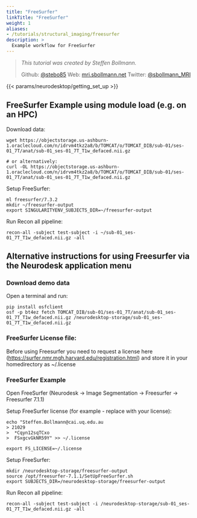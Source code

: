 ```yaml
---
title: "FreeSurfer"
linkTitle: "FreeSurfer"
weight: 1
aliases:
- /tutorials/structural_imaging/freesurfer
description: >
  Example workflow for FreeSurfer
---
```


> _This tutorial was created by Steffen Bollmann._
>
> Github: [@stebo85](https://github.com/stebo85)
> Web: [mri.sbollmann.net](https://mri.sbollmann.net/)
> Twitter: [@sbollmann_MRI](https://twitter.com/sbollmann_MRI)

<!-- Following line adds a link to getting set up with Neurodesk -->
{{< params/neurodesktop/getting_set_up >}}
<!-- -->

## FreeSurfer Example using module load (e.g. on an HPC)
Download data:
```
wget https://objectstorage.us-ashburn-1.oraclecloud.com/n/idrvm4tkz2a8/b/TOMCAT/o/TOMCAT_DIB/sub-01/ses-01_7T/anat/sub-01_ses-01_7T_T1w_defaced.nii.gz

# or alternatively:
curl -OL https://objectstorage.us-ashburn-1.oraclecloud.com/n/idrvm4tkz2a8/b/TOMCAT/o/TOMCAT_DIB/sub-01/ses-01_7T/anat/sub-01_ses-01_7T_T1w_defaced.nii.gz
```

Setup FreeSurfer:
```
ml freesurfer/7.3.2
mkdir ~/freesurfer-output
export SINGULARITYENV_SUBJECTS_DIR=~/freesurfer-output
```

Run Recon all pipeline:
```
recon-all -subject test-subject -i ~/sub-01_ses-01_7T_T1w_defaced.nii.gz -all
```

## Alternative instructions for using Freesurfer via the Neurodesk application menu
### Download demo data
Open a terminal and run:
```
pip install osfclient
osf -p bt4ez fetch TOMCAT_DIB/sub-01/ses-01_7T/anat/sub-01_ses-01_7T_T1w_defaced.nii.gz /neurodesktop-storage/sub-01_ses-01_7T_T1w_defaced.nii.gz
```

### FreeSurfer License file:
Before using Freesurfer you need to request a license here (https://surfer.nmr.mgh.harvard.edu/registration.html) and store it in your homedirectory as ~/.license

### FreeSurfer Example
Open FreeSurfer (Neurodesk -> Image Segmentation -> Freesurfer -> Freesurfer 7.1.1)

Setup FreeSurfer license (for example - replace with your license):
```
echo "Steffen.Bollmann@cai.uq.edu.au
> 21029
>  *Cqyn12sqTCxo
>  FSxgcvGkNR59Y" >> ~/.license

export FS_LICENSE=~/.license 
```

Setup FreeSurfer:
```
mkdir /neurodesktop-storage/freesurfer-output
source /opt/freesurfer-7.1.1/SetUpFreeSurfer.sh
export SUBJECTS_DIR=/neurodesktop-storage/freesurfer-output
```

Run Recon all pipeline:
```
recon-all -subject test-subject -i /neurodesktop-storage/sub-01_ses-01_7T_T1w_defaced.nii.gz -all
```

